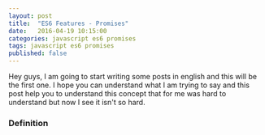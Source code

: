 ```yaml
---
layout: post
title:  "ES6 Features - Promises"
date:   2016-04-19 10:15:00
categories: javascript es6 promises
tags: javascript es6 promises
published: false
---
```


Hey guys, I am going to start writing some posts in english and this will be the first one.
I hope you can understand what I am trying to say and this post help you to understand this concept that for me 
was hard to understand but now I see it isn't so hard. 

### Definition

